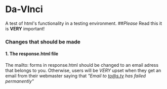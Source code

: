 # Da-VInci
A test of html's functionality in a testing environment.
##_Please_ Read this it is __VERY__ important!
### Changes that should be made
#### 1. The response.html file
The mailto: forms in response.html should be changed to an email adress that belongs to you. Otherwise, users will be _VERY_ upset when they get an email from their webmaster saying that _"Email to to@s.ty has failed permanently"_ 
